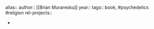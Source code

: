 alias::
author:: [[Brian Muraresku]]
year::
tags:: book, #psychedelics #religion
rel-projects::


-
